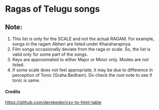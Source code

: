 # Ragas of Telugu songs

## Note:
1. This list is only for the SCALE and not the actual RAGAM. For example, songs in the ragam Abheri are listed under Kharaharapriya. 
2. Film songs occasionally deviate from the raga or scale. So, the list is valid only for some part of the songs.
3. Keys are approximated to either Major or Minor only. Modes are not listed.
4. If some scale does not feel appropriate, it may be due to difference in perception of Tonic (Graha Bedham). Do check the root note to see if tonic is same.


#### Credits

https://github.com/derekeder/csv-to-html-table
